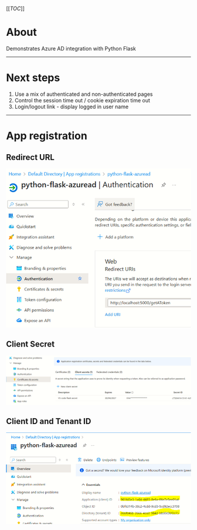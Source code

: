 [[_TOC_]]

# About
Demonstrates Azure AD integration with Python Flask

---
# Next steps
1. Use a mix of authenticated and non-authenticated pages
1. Control the session time out / cookie expiration time out
1. Login/logout link - display logged in user name

----

# App registration

## Redirect URL
![alt text](docs/images/azure_app_registration.png)

## Client Secret

![alt text](docs/images/client_secret.png)

## Client ID and Tenant ID

![alt text](docs/images/client_id.png)